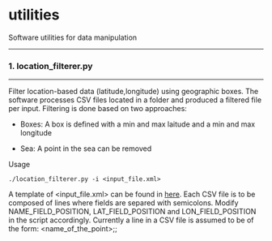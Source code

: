 # utilities

Software utilities for data manipulation

----
### 1. location_filterer.py
----

Filter location-based data (latitude,longitude) using geographic boxes. The software processes CSV files located in a folder and produced a filtered file per input. Filtering is done based on two approaches: 

 * Boxes: A box is defined with a min and max laitude and a min and max longitude

 * Sea: A point in the sea can be removed
 
Usage 

```
./location_filterer.py -i <input_file.xml>
```
A template of <input_file.xml> can be found in [here](https://github.com/leonardocfor/utilities/blob/master/general/templates/location_filterer.xml). Each CSV file is to be composed of lines where fields are separed with semicolons. Modify NAME_FIELD_POSITION, LAT_FIELD_POSITION and LON_FIELD_POSITION in the script accordingly. Currently a line in a CSV file is assumed to be of the form: <name_of_the_point>;<latitude>;<longitude>
